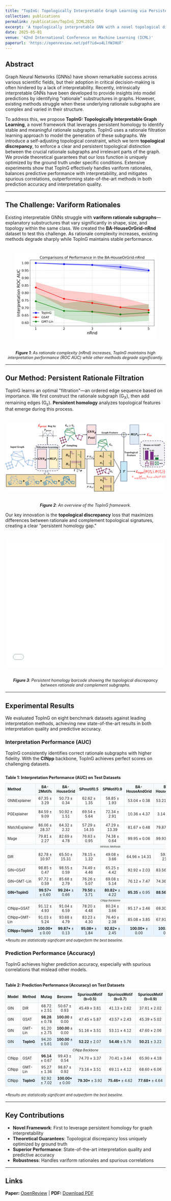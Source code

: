 ```yaml
---
title: "TopInG: Topologically Interpretable Graph Learning via Persistent Rationale Filtration"
collection: publications
permalink: /publication/TopInG_ICML2025
excerpt: 'A topologically interpretable GNN with a novel topological discrepancy loss is proved to be uniquely optimized by ground truth.'
date: 2025-05-01
venue: '42nd International Conference on Machine Learning (ICML)'
paperurl: 'https://openreview.net/pdf?id=u4LlYWJHUF'
---
```


## Abstract

Graph Neural Networks (GNNs) have shown remarkable success across various scientific fields, but their adoption in critical decision-making is often hindered by a lack of interpretability. Recently, intrinsically interpretable GNNs have been developed to provide insights into model predictions by identifying "rationale" substructures in graphs. However, existing methods struggle when these underlying rationale subgraphs are complex and varied in their structure.

To address this, we propose **TopInG: Topologically Interpretable Graph Learning**, a novel framework that leverages persistent homology to identify stable and meaningful rationale subgraphs. TopInG uses a rationale filtration learning approach to model the generation of these subgraphs. We introduce a self-adjusting topological constraint, which we term **topological discrepancy**, to enforce a clear and persistent topological distinction between the crucial rationale subgraphs and irrelevant parts of the graph. We provide theoretical guarantees that our loss function is uniquely optimized by the ground truth under specific conditions. Extensive experiments show that TopInG effectively handles variform rationales, balances predictive performance with interpretability, and mitigates spurious correlations, outperforming state-of-the-art methods in both prediction accuracy and interpretation quality.

---

## The Challenge: Variform Rationales

Existing interpretable GNNs struggle with **variform rationale subgraphs**—explanatory substructures that vary significantly in shape, size, and topology within the same class. We created the **BA-HouseOrGrid-nRnd** dataset to test this challenge. As rationale complexity increases, existing methods degrade sharply while TopInG maintains stable performance.

<div style="text-align: center;">
  <img src="/files/toping/horg_n.png" alt="Comparison on BA-HouseOrGrid-nRnd dataset" style="max-width: 90%; height: auto; margin: 20px 0;">
  <p style="font-size: 0.9em;"><em><b>Figure 1</b>: As rationale complexity (nRnd) increases, TopInG maintains high interpretation performance (ROC AUC) while other methods degrade significantly.</em></p>
</div>

---

## Our Method: Persistent Rationale Filtration

TopInG learns an optimal "filtration"—an ordered edge sequence based on importance. We first construct the rationale subgraph (G<sub>X</sub>), then add remaining edges (G<sub>ε</sub>). **Persistent homology** analyzes topological features that emerge during this process.

<div style="text-align: center;">
  <img src="/files/toping/overview.png" alt="TopInG Method Overview" style="max-width: 100%; height: auto; margin: 20px 0;">
  <p style="font-size: 0.9em;"><em><b>Figure 2</b>: An overview of the TopInG framework.</em></p>
</div>

Our key innovation is the **topological discrepancy** loss that maximizes differences between rationale and complement topological signatures, creating a clear "persistent homology gap."

<div style="text-align: center;">
  <embed src="/files/toping/barcode_prereview.pdf" type="application/pdf" width="100%" height="400px" style="margin: 20px 0;" />
  <p style="font-size: 0.9em;"><em><b>Figure 3</b>: Persistent homology barcode showing the topological discrepancy between rationale and complement subgraphs.</em></p>
</div>

---

## Experimental Results

We evaluated TopInG on eight benchmark datasets against leading interpretation methods, achieving new state-of-the-art results in both interpretation quality and predictive accuracy.

### Interpretation Performance (AUC)

TopInG consistently identifies correct rationale subgraphs with higher fidelity. With the **CINpp** backbone, TopInG achieves perfect scores on challenging datasets.

<div style="overflow-x: auto;">
<p style="font-size: 0.9em; font-weight: bold; margin-bottom: 10px;">Table 1: Interpretation Performance (AUC) on Test Datasets</p>
<table style="font-size: 0.8em; width: 100%; border-collapse: collapse; margin: 0 auto;">
<thead>
<tr style="background-color: #f8f9fa;">
<th style="padding: 4px 6px; text-align: left; border: 1px solid #dee2e6;">Method</th>
<th style="padding: 4px 6px; text-align: center; border: 1px solid #dee2e6;">BA-2Motifs</th>
<th style="padding: 4px 6px; text-align: center; border: 1px solid #dee2e6;">BA-HouseGrid</th>
<th style="padding: 4px 6px; text-align: center; border: 1px solid #dee2e6;">SPmotif0.5</th>
<th style="padding: 4px 6px; text-align: center; border: 1px solid #dee2e6;">SPMotif0.9</th>
<th style="padding: 4px 6px; text-align: center; border: 1px solid #dee2e6;">BA-HouseAndGrid</th>
<th style="padding: 4px 6px; text-align: center; border: 1px solid #dee2e6;">BA-HouseOrGrid</th>
<th style="padding: 4px 6px; text-align: center; border: 1px solid #dee2e6;">Mutag</th>
<th style="padding: 4px 6px; text-align: center; border: 1px solid #dee2e6;">Benzene</th>
</tr>
</thead>
<tbody>
<tr><td style="padding: 3px 6px; border: 1px solid #dee2e6;">GNNExplainer</td><td style="padding: 3px 6px; text-align: center; border: 1px solid #dee2e6;">67.35 ± 3.29</td><td style="padding: 3px 6px; text-align: center; border: 1px solid #dee2e6;">50.73 ± 0.34</td><td style="padding: 3px 6px; text-align: center; border: 1px solid #dee2e6;">62.62 ± 1.35</td><td style="padding: 3px 6px; text-align: center; border: 1px solid #dee2e6;">58.85 ± 1.93</td><td style="padding: 3px 6px; text-align: center; border: 1px solid #dee2e6;">53.04 ± 0.38</td><td style="padding: 3px 6px; text-align: center; border: 1px solid #dee2e6;">53.21 ± 0.36</td><td style="padding: 3px 6px; text-align: center; border: 1px solid #dee2e6;">61.98 ± 5.45</td><td style="padding: 3px 6px; text-align: center; border: 1px solid #dee2e6;">48.72 ± 0.14</td></tr>
<tr><td style="padding: 3px 6px; border: 1px solid #dee2e6;">PGExplainer</td><td style="padding: 3px 6px; text-align: center; border: 1px solid #dee2e6;">84.59 ± 9.09</td><td style="padding: 3px 6px; text-align: center; border: 1px solid #dee2e6;">50.92 ± 1.51</td><td style="padding: 3px 6px; text-align: center; border: 1px solid #dee2e6;">69.54 ± 5.64</td><td style="padding: 3px 6px; text-align: center; border: 1px solid #dee2e6;">72.34 ± 2.91</td><td style="padding: 3px 6px; text-align: center; border: 1px solid #dee2e6;">10.36 ± 4.37</td><td style="padding: 3px 6px; text-align: center; border: 1px solid #dee2e6;">3.14 ± 0.01</td><td style="padding: 3px 6px; text-align: center; border: 1px solid #dee2e6;">60.91 ± 17.10</td><td style="padding: 3px 6px; text-align: center; border: 1px solid #dee2e6;">4.26 ± 0.36</td></tr>
<tr><td style="padding: 3px 6px; border: 1px solid #dee2e6;">MatchExplainer</td><td style="padding: 3px 6px; text-align: center; border: 1px solid #dee2e6;">86.06 ± 28.37</td><td style="padding: 3px 6px; text-align: center; border: 1px solid #dee2e6;">64.32 ± 2.32</td><td style="padding: 3px 6px; text-align: center; border: 1px solid #dee2e6;">57.29 ± 14.35</td><td style="padding: 3px 6px; text-align: center; border: 1px solid #dee2e6;">47.29 ± 13.39</td><td style="padding: 3px 6px; text-align: center; border: 1px solid #dee2e6;">81.67 ± 0.48</td><td style="padding: 3px 6px; text-align: center; border: 1px solid #dee2e6;">79.87 ± 1.61</td><td style="padding: 3px 6px; text-align: center; border: 1px solid #dee2e6;">91.04 ± 6.59</td><td style="padding: 3px 6px; text-align: center; border: 1px solid #dee2e6;">55.65 ± 1.16</td></tr>
<tr><td style="padding: 3px 6px; border: 1px solid #dee2e6;">Mage</td><td style="padding: 3px 6px; text-align: center; border: 1px solid #dee2e6;">79.81 ± 2.27</td><td style="padding: 3px 6px; text-align: center; border: 1px solid #dee2e6;">82.69 ± 4.78</td><td style="padding: 3px 6px; text-align: center; border: 1px solid #dee2e6;">76.63 ± 0.95</td><td style="padding: 3px 6px; text-align: center; border: 1px solid #dee2e6;">74.38 ± 0.64</td><td style="padding: 3px 6px; text-align: center; border: 1px solid #dee2e6;">99.95 ± 0.06</td><td style="padding: 3px 6px; text-align: center; border: 1px solid #dee2e6;">99.93 ± 0.07</td><td style="padding: 3px 6px; text-align: center; border: 1px solid #dee2e6;">99.57 ± 0.47</td><td style="padding: 3px 6px; text-align: center; border: 1px solid #dee2e6;">96.03 ± 0.63</td></tr>
<tr style="background-color: #f8f9fa;"><td colspan="9" style="padding: 2px; border: 1px solid #dee2e6; text-align: center; font-size: 0.7em;"><em>Intrinsic Methods</em></td></tr>
<tr><td style="padding: 3px 6px; border: 1px solid #dee2e6;">DIR</td><td style="padding: 3px 6px; text-align: center; border: 1px solid #dee2e6;">82.78 ± 10.97</td><td style="padding: 3px 6px; text-align: center; border: 1px solid #dee2e6;">65.50 ± 15.31</td><td style="padding: 3px 6px; text-align: center; border: 1px solid #dee2e6;">78.15 ± 1.32</td><td style="padding: 3px 6px; text-align: center; border: 1px solid #dee2e6;">49.08 ± 3.66</td><td style="padding: 3px 6px; text-align: center; border: 1px solid #dee2e6;">64.96 ± 14.31</td><td style="padding: 3px 6px; text-align: center; border: 1px solid #dee2e6;">59.71 ± 21.56</td><td style="padding: 3px 6px; text-align: center; border: 1px solid #dee2e6;">64.44 ± 28.81</td><td style="padding: 3px 6px; text-align: center; border: 1px solid #dee2e6;">54.08 ± 13.75</td></tr>
<tr><td style="padding: 3px 6px; border: 1px solid #dee2e6;">GIN+GSAT</td><td style="padding: 3px 6px; text-align: center; border: 1px solid #dee2e6;">98.85 ± 0.47</td><td style="padding: 3px 6px; text-align: center; border: 1px solid #dee2e6;">98.55 ± 0.59</td><td style="padding: 3px 6px; text-align: center; border: 1px solid #dee2e6;">74.49 ± 4.46</td><td style="padding: 3px 6px; text-align: center; border: 1px solid #dee2e6;">65.25 ± 4.42</td><td style="padding: 3px 6px; text-align: center; border: 1px solid #dee2e6;">92.92 ± 2.03</td><td style="padding: 3px 6px; text-align: center; border: 1px solid #dee2e6;">83.56 ± 3.57</td><td style="padding: 3px 6px; text-align: center; border: 1px solid #dee2e6;">99.38 ± 0.25</td><td style="padding: 3px 6px; text-align: center; border: 1px solid #dee2e6;">91.57 ± 1.48</td></tr>
<tr><td style="padding: 3px 6px; border: 1px solid #dee2e6;">GIN+GMT-Lin</td><td style="padding: 3px 6px; text-align: center; border: 1px solid #dee2e6;">97.72 ± 0.59</td><td style="padding: 3px 6px; text-align: center; border: 1px solid #dee2e6;">85.68 ± 2.79</td><td style="padding: 3px 6px; text-align: center; border: 1px solid #dee2e6;">76.26 ± 5.07</td><td style="padding: 3px 6px; text-align: center; border: 1px solid #dee2e6;">69.08 ± 5.14</td><td style="padding: 3px 6px; text-align: center; border: 1px solid #dee2e6;">76.12 ± 7.47</td><td style="padding: 3px 6px; text-align: center; border: 1px solid #dee2e6;">74.36 ± 5.41</td><td style="padding: 3px 6px; text-align: center; border: 1px solid #dee2e6;"><strong>99.87</strong> ± 0.09</td><td style="padding: 3px 6px; text-align: center; border: 1px solid #dee2e6;">83.90 ± 6.07</td></tr>
<tr style="background-color: #e8f4fd;"><td style="padding: 3px 6px; border: 1px solid #dee2e6;"><strong>GIN+TopInG</strong></td><td style="padding: 3px 6px; text-align: center; border: 1px solid #dee2e6;"><strong>99.57*</strong> ± 0.60</td><td style="padding: 3px 6px; text-align: center; border: 1px solid #dee2e6;"><strong>99.24*</strong> ± 0.66</td><td style="padding: 3px 6px; text-align: center; border: 1px solid #dee2e6;"><strong>79.50</strong> ± 3.71</td><td style="padding: 3px 6px; text-align: center; border: 1px solid #dee2e6;"><strong>80.82*</strong> ± 4.22</td><td style="padding: 3px 6px; text-align: center; border: 1px solid #dee2e6;"><strong>95.35</strong> ± 0.95</td><td style="padding: 3px 6px; text-align: center; border: 1px solid #dee2e6;"><strong>88.56</strong> ± 2.04</td><td style="padding: 3px 6px; text-align: center; border: 1px solid #dee2e6;">95.79 ± 1.93</td><td style="padding: 3px 6px; text-align: center; border: 1px solid #dee2e6;"><strong>98.22*</strong> ± 0.92</td></tr>
<tr style="background-color: #f8f9fa;"><td colspan="9" style="padding: 2px; border: 1px solid #dee2e6; text-align: center; font-size: 0.7em;"><em>CINpp Backbone</em></td></tr>
<tr><td style="padding: 3px 6px; border: 1px solid #dee2e6;">CINpp+GSAT</td><td style="padding: 3px 6px; text-align: center; border: 1px solid #dee2e6;">91.12 ± 4.93</td><td style="padding: 3px 6px; text-align: center; border: 1px solid #dee2e6;">91.04 ± 6.59</td><td style="padding: 3px 6px; text-align: center; border: 1px solid #dee2e6;">78.20 ± 4.48</td><td style="padding: 3px 6px; text-align: center; border: 1px solid #dee2e6;">80.24 ± 3.66</td><td style="padding: 3px 6px; text-align: center; border: 1px solid #dee2e6;">95.17 ± 2.46</td><td style="padding: 3px 6px; text-align: center; border: 1px solid #dee2e6;">69.30 ± 2.48</td><td style="padding: 3px 6px; text-align: center; border: 1px solid #dee2e6;">97.27 ± 0.47</td><td style="padding: 3px 6px; text-align: center; border: 1px solid #dee2e6;">95.40 ± 3.05</td></tr>
<tr><td style="padding: 3px 6px; border: 1px solid #dee2e6;">CINpp+GMT-Lin</td><td style="padding: 3px 6px; text-align: center; border: 1px solid #dee2e6;">91.03 ± 5.24</td><td style="padding: 3px 6px; text-align: center; border: 1px solid #dee2e6;">93.68 ± 4.79</td><td style="padding: 3px 6px; text-align: center; border: 1px solid #dee2e6;">83.23 ± 4.30</td><td style="padding: 3px 6px; text-align: center; border: 1px solid #dee2e6;">76.40 ± 2.38</td><td style="padding: 3px 6px; text-align: center; border: 1px solid #dee2e6;">85.08 ± 3.85</td><td style="padding: 3px 6px; text-align: center; border: 1px solid #dee2e6;">67.91 ± 5.10</td><td style="padding: 3px 6px; text-align: center; border: 1px solid #dee2e6;"><strong>97.48</strong> ± 0.81</td><td style="padding: 3px 6px; text-align: center; border: 1px solid #dee2e6;">94.44 ± 2.49</td></tr>
<tr style="background-color: #e8f4fd;"><td style="padding: 3px 6px; border: 1px solid #dee2e6;"><strong>CINpp+TopInG</strong></td><td style="padding: 3px 6px; text-align: center; border: 1px solid #dee2e6;"><strong>100.00*</strong> ± 0.00</td><td style="padding: 3px 6px; text-align: center; border: 1px solid #dee2e6;"><strong>99.87*</strong> ± 0.13</td><td style="padding: 3px 6px; text-align: center; border: 1px solid #dee2e6;"><strong>95.08*</strong> ± 1.84</td><td style="padding: 3px 6px; text-align: center; border: 1px solid #dee2e6;"><strong>92.82*</strong> ± 2.45</td><td style="padding: 3px 6px; text-align: center; border: 1px solid #dee2e6;"><strong>100.00*</strong> ± 0.00</td><td style="padding: 3px 6px; text-align: center; border: 1px solid #dee2e6;"><strong>100.00*</strong> ± 0.00</td><td style="padding: 3px 6px; text-align: center; border: 1px solid #dee2e6;">96.38 ± 2.56</td><td style="padding: 3px 6px; text-align: center; border: 1px solid #dee2e6;"><strong>100.00*</strong> ± 0.00</td></tr>
</tbody>
</table>
</div>

<p style="font-size: 0.8em; text-align: left; margin-top: 5px;"><em>*Results are statistically significant and outperform the best baseline.</em></p>

### Prediction Performance (Accuracy)

TopInG achieves higher prediction accuracy, especially with spurious correlations that mislead other models.

<div style="overflow-x: auto; margin: 20px 0;">
<p style="font-size: 0.9em; font-weight: bold; margin-bottom: 10px;">Table 2: Prediction Performance (Accuracy) on Test Datasets</p>
<table style="font-size: 0.8em; width: 100%; border-collapse: collapse; margin: 0 auto;">
<thead>
<tr style="background-color: #f8f9fa;">
<th style="padding: 4px 6px; text-align: left; border: 1px solid #dee2e6;">Model</th>
<th style="padding: 4px 6px; text-align: left; border: 1px solid #dee2e6;">Method</th>
<th style="padding: 4px 6px; text-align: center; border: 1px solid #dee2e6;">Mutag</th>
<th style="padding: 4px 6px; text-align: center; border: 1px solid #dee2e6;">Benzene</th>
<th style="padding: 4px 6px; text-align: center; border: 1px solid #dee2e6;">SpuriousMotif (b=0.5)</th>
<th style="padding: 4px 6px; text-align: center; border: 1px solid #dee2e6;">SpuriousMotif (b=0.7)</th>
<th style="padding: 4px 6px; text-align: center; border: 1px solid #dee2e6;">SpuriousMotif (b=0.9)</th>
</tr>
</thead>
<tbody>
<tr><td style="padding: 3px 6px; border: 1px solid #dee2e6;">GIN</td><td style="padding: 3px 6px; border: 1px solid #dee2e6;">DIR</td><td style="padding: 3px 6px; text-align: center; border: 1px solid #dee2e6;">68.72 ± 2.51</td><td style="padding: 3px 6px; text-align: center; border: 1px solid #dee2e6;">50.67 ± 0.93</td><td style="padding: 3px 6px; text-align: center; border: 1px solid #dee2e6;">45.49 ± 3.81</td><td style="padding: 3px 6px; text-align: center; border: 1px solid #dee2e6;">41.13 ± 2.62</td><td style="padding: 3px 6px; text-align: center; border: 1px solid #dee2e6;">37.61 ± 2.02</td></tr>
<tr><td style="padding: 3px 6px; border: 1px solid #dee2e6;">GIN</td><td style="padding: 3px 6px; border: 1px solid #dee2e6;">GSAT</td><td style="padding: 3px 6px; text-align: center; border: 1px solid #dee2e6;"><strong>98.28</strong> ± 0.78</td><td style="padding: 3px 6px; text-align: center; border: 1px solid #dee2e6;"><strong>100.00</strong> ± 0.00</td><td style="padding: 3px 6px; text-align: center; border: 1px solid #dee2e6;">47.45 ± 5.87</td><td style="padding: 3px 6px; text-align: center; border: 1px solid #dee2e6;">43.57 ± 2.43</td><td style="padding: 3px 6px; text-align: center; border: 1px solid #dee2e6;">45.39 ± 5.02</td></tr>
<tr><td style="padding: 3px 6px; border: 1px solid #dee2e6;">GIN</td><td style="padding: 3px 6px; border: 1px solid #dee2e6;">GMT-Lin</td><td style="padding: 3px 6px; text-align: center; border: 1px solid #dee2e6;">91.20 ± 2.75</td><td style="padding: 3px 6px; text-align: center; border: 1px solid #dee2e6;"><strong>100.00</strong> ± 0.00</td><td style="padding: 3px 6px; text-align: center; border: 1px solid #dee2e6;">51.16 ± 3.51</td><td style="padding: 3px 6px; text-align: center; border: 1px solid #dee2e6;">53.11 ± 4.12</td><td style="padding: 3px 6px; text-align: center; border: 1px solid #dee2e6;">47.60 ± 2.06</td></tr>
<tr style="background-color: #e8f4fd;"><td style="padding: 3px 6px; border: 1px solid #dee2e6;">GIN</td><td style="padding: 3px 6px; border: 1px solid #dee2e6;"><strong>TopInG</strong></td><td style="padding: 3px 6px; text-align: center; border: 1px solid #dee2e6;">94.20 ± 5.61</td><td style="padding: 3px 6px; text-align: center; border: 1px solid #dee2e6;"><strong>100.00</strong> ± 0.00</td><td style="padding: 3px 6px; text-align: center; border: 1px solid #dee2e6;"><strong>52.22</strong> ± 2.07</td><td style="padding: 3px 6px; text-align: center; border: 1px solid #dee2e6;"><strong>54.46</strong> ± 5.76</td><td style="padding: 3px 6px; text-align: center; border: 1px solid #dee2e6;"><strong>50.21</strong> ± 3.22</td></tr>
<tr style="background-color: #f8f9fa;"><td colspan="7" style="padding: 2px; border: 1px solid #dee2e6; text-align: center; font-size: 0.9em;"><em>CINpp Backbone</em></td></tr>
<tr><td style="padding: 3px 6px; border: 1px solid #dee2e6;">CINpp</td><td style="padding: 3px 6px; border: 1px solid #dee2e6;">GSAT</td><td style="padding: 3px 6px; text-align: center; border: 1px solid #dee2e6;"><strong>96.14</strong> ± 0.67</td><td style="padding: 3px 6px; text-align: center; border: 1px solid #dee2e6;">99.43 ± 0.54</td><td style="padding: 3px 6px; text-align: center; border: 1px solid #dee2e6;">74.70 ± 3.37</td><td style="padding: 3px 6px; text-align: center; border: 1px solid #dee2e6;">70.41 ± 3.44</td><td style="padding: 3px 6px; text-align: center; border: 1px solid #dee2e6;">65.90 ± 4.18</td></tr>
<tr><td style="padding: 3px 6px; border: 1px solid #dee2e6;">CINpp</td><td style="padding: 3px 6px; border: 1px solid #dee2e6;">GMT-Lin</td><td style="padding: 3px 6px; text-align: center; border: 1px solid #dee2e6;">95.27 ± 1.36</td><td style="padding: 3px 6px; text-align: center; border: 1px solid #dee2e6;">98.87 ± 0.92</td><td style="padding: 3px 6px; text-align: center; border: 1px solid #dee2e6;">73.16 ± 3.51</td><td style="padding: 3px 6px; text-align: center; border: 1px solid #dee2e6;">69.11 ± 4.12</td><td style="padding: 3px 6px; text-align: center; border: 1px solid #dee2e6;">68.60 ± 6.06</td></tr>
<tr style="background-color: #e8f4fd;"><td style="padding: 3px 6px; border: 1px solid #dee2e6;">CINpp</td><td style="padding: 3px 6px; border: 1px solid #dee2e6;"><strong>TopInG</strong></td><td style="padding: 3px 6px; text-align: center; border: 1px solid #dee2e6;">92.92 ± 7.02</td><td style="padding: 3px 6px; text-align: center; border: 1px solid #dee2e6;"><strong>100.00*</strong> ± 0.00</td><td style="padding: 3px 6px; text-align: center; border: 1px solid #dee2e6;"><strong>79.30*</strong> ± 3.92</td><td style="padding: 3px 6px; text-align: center; border: 1px solid #dee2e6;"><strong>75.46*</strong> ± 4.62</td><td style="padding: 3px 6px; text-align: center; border: 1px solid #dee2e6;"><strong>77.68*</strong> ± 4.64</td></tr>
</tbody>
</table>
</div>

<p style="font-size: 0.8em; text-align: left; margin-top: 5px;"><em>*Results are statistically significant and outperform the best baseline.</em></p>

---

## Key Contributions

- **Novel Framework**: First to leverage persistent homology for graph interpretability
- **Theoretical Guarantees**: Topological discrepancy loss uniquely optimized by ground truth
- **Superior Performance**: State-of-the-art interpretation quality and predictive accuracy
- **Robustness**: Handles variform rationales and spurious correlations

---

## Links

**Paper:** [OpenReview](https://openreview.net/pdf?id=u4LlYWJHUF) | **PDF:** [Download PDF](/files/toping/toping_icml25.pdf)